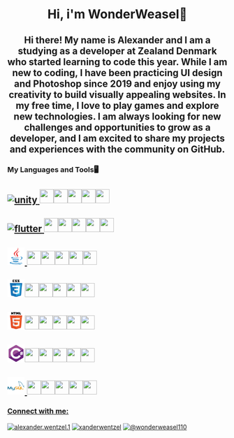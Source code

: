 <h1 align="center">Hi, i'm WonderWeasel👋</h1>
<h2 align="center">Hi there! My name is Alexander and I am a studying as a developer at Zealand Denmark who started learning to code this year. While I am new to coding, I have been practicing UI design and Photoshop since 2019 and enjoy using my creativity to build visually appealing websites. In my free time, I love to play games and explore new technologies. I am always looking for new challenges and opportunities to grow as a developer, and I am excited to share my projects and experiences with the community on GitHub.</h2>



<h3 align="left">My Languages and Tools🖥️</h3>


 
  </a> <a href="https://unity.com/" target="_blank" rel="noreferrer"> <img src="https://www.vectorlogo.zone/logos/unity3d/unity3d-icon.svg" alt="unity" width="40" height="40"/> <img src="https://user-images.githubusercontent.com/69655111/209864023-d4b67e2c-04c0-4b5f-a74a-cb9cde5dbe9b.png" 
     width="32" 
     height="32" /><img src="https://user-images.githubusercontent.com/69655111/209864023-d4b67e2c-04c0-4b5f-a74a-cb9cde5dbe9b.png" 
     width="32" 
     height="32" /><img src="https://user-images.githubusercontent.com/69655111/209866292-c01ca0c9-638c-47ec-a6ce-3bf063b52856.png" 
     width="32" 
     height="32" /><img src="https://user-images.githubusercontent.com/69655111/209865246-d5b429a9-80cf-4204-a616-5c468d3f88ca.png" 
     width="32" 
     height="32" /><img src="https://user-images.githubusercontent.com/69655111/209865246-d5b429a9-80cf-4204-a616-5c468d3f88ca.png" 
     width="32" 
     height="32" />
----------------------------------------------------------------------------------------------------------------------------------------

   </a> <a href="https://flutter.dev" target="_blank" rel="noreferrer"> <img src="https://www.vectorlogo.zone/logos/flutterio/flutterio-icon.svg" alt="flutter" width="40" height="40"/> <img src="https://user-images.githubusercontent.com/69655111/209864023-d4b67e2c-04c0-4b5f-a74a-cb9cde5dbe9b.png" 
     width="32" 
     height="32" /><img src="https://user-images.githubusercontent.com/69655111/209864023-d4b67e2c-04c0-4b5f-a74a-cb9cde5dbe9b.png" 
     width="32" 
     height="32" /><img src="https://user-images.githubusercontent.com/69655111/209865246-d5b429a9-80cf-4204-a616-5c468d3f88ca.png" 
     width="32" 
     height="32" /><img src="https://user-images.githubusercontent.com/69655111/209865246-d5b429a9-80cf-4204-a616-5c468d3f88ca.png" 
     width="32" 
     height="32" /><img src="https://user-images.githubusercontent.com/69655111/209865246-d5b429a9-80cf-4204-a616-5c468d3f88ca.png" 
     width="32" 
     height="32" />
 ----------------------------------------------------------------------------------------------------------------------------------------
 
  </a> <a href="https://www.java.com" target="_blank" rel="noreferrer"> <img src="https://raw.githubusercontent.com/devicons/devicon/master/icons/java/java-original.svg" alt="java" width="40" height="40"/> <img src="https://user-images.githubusercontent.com/69655111/209864023-d4b67e2c-04c0-4b5f-a74a-cb9cde5dbe9b.png" 
     width="32" 
     height="32" /><img src="https://user-images.githubusercontent.com/69655111/209864023-d4b67e2c-04c0-4b5f-a74a-cb9cde5dbe9b.png" 
     width="32" 
     height="32" /><img src="https://user-images.githubusercontent.com/69655111/209865246-d5b429a9-80cf-4204-a616-5c468d3f88ca.png" 
     width="32" 
     height="32" /><img src="https://user-images.githubusercontent.com/69655111/209865246-d5b429a9-80cf-4204-a616-5c468d3f88ca.png" 
     width="32" 
     height="32" /><img src="https://user-images.githubusercontent.com/69655111/209865246-d5b429a9-80cf-4204-a616-5c468d3f88ca.png" 
     width="32" 
     height="32" />
----------------------------------------------------------------------------------------------------------------------------------------

<a href="https://www.w3schools.com/css/" target="_blank" rel="noreferrer"> <img src="https://raw.githubusercontent.com/devicons/devicon/master/icons/css3/css3-original-wordmark.svg" alt="css3" width="40" height="40"/><img src="https://user-images.githubusercontent.com/69655111/209864023-d4b67e2c-04c0-4b5f-a74a-cb9cde5dbe9b.png" 
     width="32" 
     height="32" /><img src="https://user-images.githubusercontent.com/69655111/209865246-d5b429a9-80cf-4204-a616-5c468d3f88ca.png" 
     width="32" 
     height="32" /><img src="https://user-images.githubusercontent.com/69655111/209865246-d5b429a9-80cf-4204-a616-5c468d3f88ca.png" 
     width="32" 
     height="32" /><img src="https://user-images.githubusercontent.com/69655111/209865246-d5b429a9-80cf-4204-a616-5c468d3f88ca.png" 
     width="32" 
     height="32" /><img src="https://user-images.githubusercontent.com/69655111/209865246-d5b429a9-80cf-4204-a616-5c468d3f88ca.png" 
     width="32" 
     height="32" />
  ----------------------------------------------------------------------------------------------------------------------------------------
  
  
  </a> <a href="https://www.w3.org/html/" target="_blank" rel="noreferrer"> <img src="https://raw.githubusercontent.com/devicons/devicon/master/icons/html5/html5-original-wordmark.svg" alt="html5" width="40" height="40"/><img src="https://user-images.githubusercontent.com/69655111/209864023-d4b67e2c-04c0-4b5f-a74a-cb9cde5dbe9b.png" 
     width="32" 
     height="32" /><img src="https://user-images.githubusercontent.com/69655111/209865246-d5b429a9-80cf-4204-a616-5c468d3f88ca.png" 
     width="32" 
     height="32" /><img src="https://user-images.githubusercontent.com/69655111/209865246-d5b429a9-80cf-4204-a616-5c468d3f88ca.png" 
     width="32" 
     height="32" /><img src="https://user-images.githubusercontent.com/69655111/209865246-d5b429a9-80cf-4204-a616-5c468d3f88ca.png" 
     width="32" 
     height="32" /><img src="https://user-images.githubusercontent.com/69655111/209865246-d5b429a9-80cf-4204-a616-5c468d3f88ca.png" 
     width="32" 
     height="32" />
  ----------------------------------------------------------------------------------------------------------------------------------------
  
<a href="https://www.w3schools.com/cs/" target="_blank" rel="noreferrer"> <img src="https://raw.githubusercontent.com/devicons/devicon/master/icons/csharp/csharp-original.svg" alt="csharp" width="40" height="40"/><img src="https://user-images.githubusercontent.com/69655111/209866292-c01ca0c9-638c-47ec-a6ce-3bf063b52856.png" 
     width="32" 
     height="32" /><img src="https://user-images.githubusercontent.com/69655111/209865246-d5b429a9-80cf-4204-a616-5c468d3f88ca.png" 
     width="32" 
     height="32" /><img src="https://user-images.githubusercontent.com/69655111/209865246-d5b429a9-80cf-4204-a616-5c468d3f88ca.png" 
     width="32" 
     height="32" /><img src="https://user-images.githubusercontent.com/69655111/209865246-d5b429a9-80cf-4204-a616-5c468d3f88ca.png" 
     width="32" 
     height="32" /><img src="https://user-images.githubusercontent.com/69655111/209865246-d5b429a9-80cf-4204-a616-5c468d3f88ca.png" 
     width="32" 
     height="32" />
 ----------------------------------------------------------------------------------------------------------------------------------------
  
  </a> <a href="https://www.mysql.com/" target="_blank" rel="noreferrer"> <img src="https://raw.githubusercontent.com/devicons/devicon/master/icons/mysql/mysql-original-wordmark.svg" alt="mysql" width="40" height="40"/> <img src="https://user-images.githubusercontent.com/69655111/209866292-c01ca0c9-638c-47ec-a6ce-3bf063b52856.png" 
     width="32" 
     height="32" /><img src="https://user-images.githubusercontent.com/69655111/209865246-d5b429a9-80cf-4204-a616-5c468d3f88ca.png" 
     width="32" 
     height="32" /><img src="https://user-images.githubusercontent.com/69655111/209865246-d5b429a9-80cf-4204-a616-5c468d3f88ca.png" 
     width="32" 
     height="32" /><img src="https://user-images.githubusercontent.com/69655111/209865246-d5b429a9-80cf-4204-a616-5c468d3f88ca.png" 
     width="32" 
     height="32" /><img src="https://user-images.githubusercontent.com/69655111/209865246-d5b429a9-80cf-4204-a616-5c468d3f88ca.png" 
     width="32" 
     height="32" />
  ----------------------------------------------------------------------------------------------------------------------------------------
  

<h3 align="left">Connect with me:</h3>
<p align="left">
<a href="https://fb.com/alexander.wentzel.1" target="blank"><img align="center" src="https://raw.githubusercontent.com/rahuldkjain/github-profile-readme-generator/master/src/images/icons/Social/facebook.svg" alt="alexander.wentzel.1" height="30" width="40" /></a>
<a href="https://instagram.com/xanderwentzel" target="blank"><img align="center" src="https://raw.githubusercontent.com/rahuldkjain/github-profile-readme-generator/master/src/images/icons/Social/instagram.svg" alt="xanderwentzel" height="30" width="40" /></a>
<a href="https://www.youtube.com/c/@wonderweasel110" target="blank"><img align="center" src="https://raw.githubusercontent.com/rahuldkjain/github-profile-readme-generator/master/src/images/icons/Social/youtube.svg" alt="@wonderweasel110" height="30" width="40" /></a>
</p>
